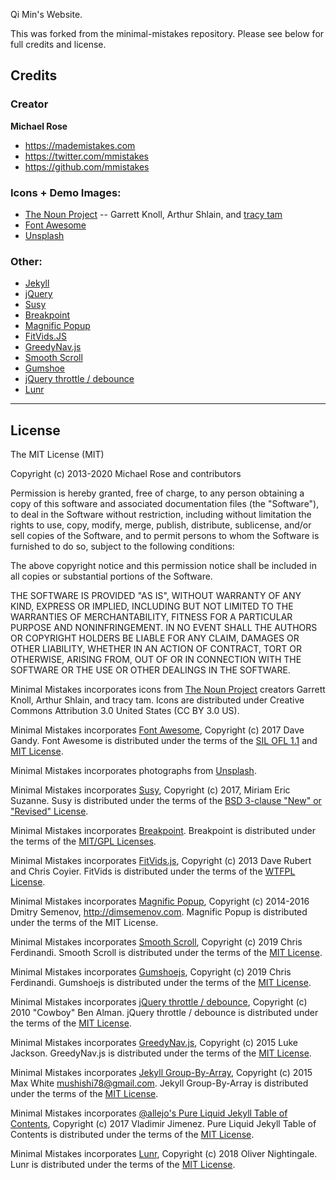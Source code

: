 Qi Min's Website.

This was forked from the minimal-mistakes repository. Please see below for full credits and license. 
<br>

## Credits

### Creator

**Michael Rose**

- <https://mademistakes.com>
- <https://twitter.com/mmistakes>
- <https://github.com/mmistakes>

### Icons + Demo Images:

- [The Noun Project](https://thenounproject.com) -- Garrett Knoll, Arthur Shlain, and [tracy tam](https://thenounproject.com/tracytam)
- [Font Awesome](http://fontawesome.io/)
- [Unsplash](https://unsplash.com/)

### Other:

- [Jekyll](http://jekyllrb.com/)
- [jQuery](http://jquery.com/)
- [Susy](http://susy.oddbird.net/)
- [Breakpoint](http://breakpoint-sass.com/)
- [Magnific Popup](http://dimsemenov.com/plugins/magnific-popup/)
- [FitVids.JS](http://fitvidsjs.com/)
- [GreedyNav.js](https://github.com/lukejacksonn/GreedyNav)
- [Smooth Scroll](https://github.com/cferdinandi/smooth-scroll)
- [Gumshoe](https://github.com/cferdinandi/gumshoe)
- [jQuery throttle / debounce](http://benalman.com/projects/jquery-throttle-debounce-plugin/)
- [Lunr](http://lunrjs.com)

---

## License

The MIT License (MIT)

Copyright (c) 2013-2020 Michael Rose and contributors

Permission is hereby granted, free of charge, to any person obtaining a copy
of this software and associated documentation files (the "Software"), to deal
in the Software without restriction, including without limitation the rights
to use, copy, modify, merge, publish, distribute, sublicense, and/or sell
copies of the Software, and to permit persons to whom the Software is
furnished to do so, subject to the following conditions:

The above copyright notice and this permission notice shall be included in all
copies or substantial portions of the Software.

THE SOFTWARE IS PROVIDED "AS IS", WITHOUT WARRANTY OF ANY KIND, EXPRESS OR
IMPLIED, INCLUDING BUT NOT LIMITED TO THE WARRANTIES OF MERCHANTABILITY,
FITNESS FOR A PARTICULAR PURPOSE AND NONINFRINGEMENT. IN NO EVENT SHALL THE
AUTHORS OR COPYRIGHT HOLDERS BE LIABLE FOR ANY CLAIM, DAMAGES OR OTHER
LIABILITY, WHETHER IN AN ACTION OF CONTRACT, TORT OR OTHERWISE, ARISING FROM,
OUT OF OR IN CONNECTION WITH THE SOFTWARE OR THE USE OR OTHER DEALINGS IN THE
SOFTWARE.

Minimal Mistakes incorporates icons from [The Noun Project](https://thenounproject.com/) 
creators Garrett Knoll, Arthur Shlain, and tracy tam.
Icons are distributed under Creative Commons Attribution 3.0 United States (CC BY 3.0 US).

Minimal Mistakes incorporates [Font Awesome](http://fontawesome.io/),
Copyright (c) 2017 Dave Gandy.
Font Awesome is distributed under the terms of the [SIL OFL 1.1](http://scripts.sil.org/OFL) 
and [MIT License](http://opensource.org/licenses/MIT).

Minimal Mistakes incorporates photographs from [Unsplash](https://unsplash.com).

Minimal Mistakes incorporates [Susy](http://susy.oddbird.net/),
Copyright (c) 2017, Miriam Eric Suzanne.
Susy is distributed under the terms of the [BSD 3-clause "New" or "Revised" License](https://opensource.org/licenses/BSD-3-Clause).

Minimal Mistakes incorporates [Breakpoint](http://breakpoint-sass.com/).
Breakpoint is distributed under the terms of the [MIT/GPL Licenses](http://opensource.org/licenses/MIT).

Minimal Mistakes incorporates [FitVids.js](https://github.com/davatron5000/FitVids.js/),
Copyright (c) 2013 Dave Rubert and Chris Coyier.
FitVids is distributed under the terms of the [WTFPL License](http://www.wtfpl.net/).

Minimal Mistakes incorporates [Magnific Popup](http://dimsemenov.com/plugins/magnific-popup/),
Copyright (c) 2014-2016 Dmitry Semenov, http://dimsemenov.com.
Magnific Popup is distributed under the terms of the MIT License.

Minimal Mistakes incorporates [Smooth Scroll](http://github.com/cferdinandi/smooth-scroll),
Copyright (c) 2019 Chris Ferdinandi.
Smooth Scroll is distributed under the terms of the [MIT License](http://opensource.org/licenses/MIT).

Minimal Mistakes incorporates [Gumshoejs](http://github.com/cferdinandi/gumshoe),
Copyright (c) 2019 Chris Ferdinandi.
Gumshoejs is distributed under the terms of the [MIT License](http://opensource.org/licenses/MIT).

Minimal Mistakes incorporates [jQuery throttle / debounce](http://benalman.com/projects/jquery-throttle-debounce-plugin/),
Copyright (c) 2010 "Cowboy" Ben Alman.
jQuery throttle / debounce is distributed under the terms of the [MIT License](http://opensource.org/licenses/MIT).

Minimal Mistakes incorporates [GreedyNav.js](https://github.com/lukejacksonn/GreedyNav),
Copyright (c) 2015 Luke Jackson.
GreedyNav.js is distributed under the terms of the [MIT License](http://opensource.org/licenses/MIT).

Minimal Mistakes incorporates [Jekyll Group-By-Array](https://github.com/mushishi78/jekyll-group-by-array),
Copyright (c) 2015 Max White <mushishi78@gmail.com>.
Jekyll Group-By-Array is distributed under the terms of the [MIT License](http://opensource.org/licenses/MIT).

Minimal Mistakes incorporates [@allejo's Pure Liquid Jekyll Table of Contents](https://allejo.io/blog/a-jekyll-toc-in-liquid-only/),
Copyright (c) 2017 Vladimir Jimenez.
Pure Liquid Jekyll Table of Contents is distributed under the terms of the [MIT License](http://opensource.org/licenses/MIT).

Minimal Mistakes incorporates [Lunr](http://lunrjs.com),
Copyright (c) 2018 Oliver Nightingale.
Lunr is distributed under the terms of the [MIT License](http://opensource.org/licenses/MIT).
